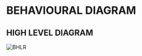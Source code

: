# BEHAVIOURAL DIAGRAM
## HIGH LEVEL DIAGRAM
![BHLR](https://user-images.githubusercontent.com/98849090/157856125-b5ce2716-f84e-4231-a2b4-26cd8e42dce3.png)
